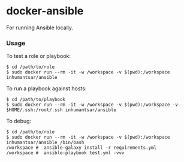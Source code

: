 # docker-ansible

For running Ansible locally.

### Usage

To test a role or playbook:
```
$ cd /path/to/role
$ sudo docker run --rm -it -w /workspace -v $(pwd):/workspace inhumantsar/ansible
```

To run a playbook against hosts:
```
$ cd /path/to/playbook
$ sudo docker run --rm -it -w /workspace -v $(pwd):/workspace -v $HOME/.ssh:/root/.ssh inhumantsar/ansible
```

To debug:
```
$ cd /path/to/role
$ sudo docker run --rm -it -w /workspace -v $(pwd):/workspace inhumantsar/ansible /bin/bash
/workspace #  ansible-galaxy install -r requirements.yml
/workspace #  ansible-playbook test.yml -vvv
```
